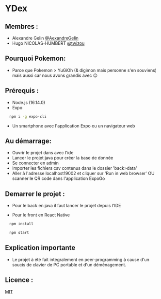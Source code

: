 # YDex
## Membres :
- Alexandre Gelin [@AexandreGelin](https://www.github.com/AexandreGelin)
- Hugo NICOLAS-HUMBERT [@twizou](https://www.github.com/twizou)
 
 
## Pourquoi Pokemon:
- Parce que Pokemon > YuGiOh (& digimon mais personne s'en souviens) mais aussi car nous avons grandis avec 😉

## Prérequis :
- Node.js (16.14.0)
- Expo
``` bash
  npm i -g expo-cli
```
- Un smartphone avec l'application Expo ou un navigateur web

## Au démarrage:
- Ouvrir le projet dans  avec l'ide
- Lancer le projet java pour créer la base de donnée
- Se connecter en admin
- Importer les fichiers csv contenus dans le dossier 'back>data'
- Aller à l'adresse localhost19002 et cliquer sur 'Run in web browser' OU scanner le QR code dans l'application ExpoGo

## Demarrer le projet :
- Pour le back en java il faut lancer le projet depuis l'IDE

- Pour le front en React Native
```bash
  npm install
```
```bash
  npm start
```

## Explication importante
- Le projet à été fait intégralement en peer-programming à cause d'un soucis de clavier de PC portable et d'un déménagement.

## Licence :
[MIT](https://choosealicense.com/licenses/mit/)
